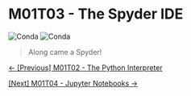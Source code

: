 # M01T03 - The Spyder IDE

![Conda](https://img.shields.io/conda/vn/conda-forge/spyder?label=version&style=for-the-badge)
![Conda](https://img.shields.io/conda/dn/conda-forge/spyder?style=for-the-badge)

> Along came a Spyder!

[&#8592; \[Previous\] M01T02 - The Python Interpreter](./m01t02-the-python-interpreter.md)

[\[Next\] M01T04 - Jupyter Notebooks &#8594;](./m01t04-jupyter-notebooks.md)